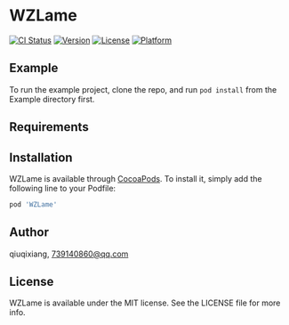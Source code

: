 # WZLame

[![CI Status](https://img.shields.io/travis/qiuqixiang/WZLame.svg?style=flat)](https://travis-ci.org/qiuqixiang/WZLame)
[![Version](https://img.shields.io/cocoapods/v/WZLame.svg?style=flat)](https://cocoapods.org/pods/WZLame)
[![License](https://img.shields.io/cocoapods/l/WZLame.svg?style=flat)](https://cocoapods.org/pods/WZLame)
[![Platform](https://img.shields.io/cocoapods/p/WZLame.svg?style=flat)](https://cocoapods.org/pods/WZLame)

## Example

To run the example project, clone the repo, and run `pod install` from the Example directory first.

## Requirements

## Installation

WZLame is available through [CocoaPods](https://cocoapods.org). To install
it, simply add the following line to your Podfile:

```ruby
pod 'WZLame'
```

## Author

qiuqixiang, 739140860@qq.com

## License

WZLame is available under the MIT license. See the LICENSE file for more info.
